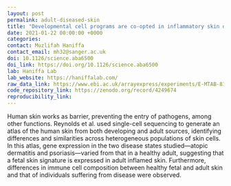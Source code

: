 ```yaml
---
layout: post
permalink: adult-diseased-skin
title: "Developmental cell programs are co-opted in inflammatory skin disease"
date: 2021-01-22 00:00:00 +0000
categories: 
contact: Muzlifah Haniffa
contact_email: mh32@sanger.ac.uk
doi: 10.1126/science.aba6500 
doi_link: https://doi.org/10.1126/science.aba6500
lab: Haniffa Lab
lab_website: https://haniffalab.com/
raw_data_link: https://www.ebi.ac.uk/arrayexpress/experiments/E-MTAB-8142/
code_repository_link: https://zenodo.org/record/4249674
reproducibility_link: 
---
```

Human skin works as barrier, preventing the entry of pathogens, among other functions. Reynolds et al. used single-cell sequencing to generate an atlas of the human skin from both developing and adult sources, identifying differences and similarities across heterogeneous populations of skin cells. In this atlas, gene expression in the two disease states studied—atopic dermatitis and psoriasis—varied from that in a healthy adult, suggesting that a fetal skin signature is expressed in adult inflamed skin. Furthermore, differences in immune cell composition between healthy fetal and adult skin and that of individuals suffering from disease were observed.